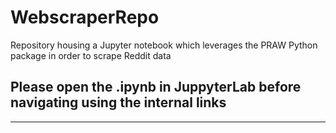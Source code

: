 # WebscraperRepo

Repository housing a Jupyter notebook which leverages the PRAW Python package in order to scrape Reddit data


## Please open the .ipynb in JuppyterLab before navigating using the internal links
-----
